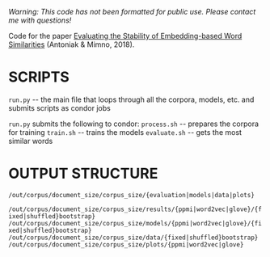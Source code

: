 *Warning: This code has not been formatted for public use. Please contact me with questions!*

Code for the paper [Evaluating the Stability of Embedding-based Word Similarities](https://maria-antoniak.github.io/publications) (Antoniak & Mimno, 2018).

# SCRIPTS

`run.py` -- the main file that loops through all the corpora, models, etc. and submits scripts as condor jobs

`run.py` submits the following to condor:
`process.sh` -- prepares the corpora for training
`train.sh` -- trains the models
`evaluate.sh` -- gets the most similar words

# OUTPUT STRUCTURE

`/out/corpus/document_size/corpus_size/{evaluation|models|data|plots}`

`/out/corpus/document_size/corpus_size/results/{ppmi|word2vec|glove}/{fixed|shuffled}bootstrap}`
`/out/corpus/document_size/corpus_size/models/{ppmi|word2vec|glove}/{fixed|shuffled}bootstrap}`
`/out/corpus/document_size/corpus_size/data/{fixed|shuffled}bootstrap}`
`/out/corpus/document_size/corpus_size/plots/{ppmi|word2vec|glove}`
